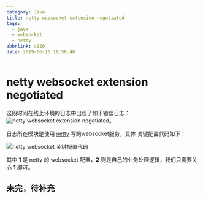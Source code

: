 ```yaml
---
category: Java
title: netty websocket extension negotiated
tags:
  - java
  - websocket
  - netty
abbrlink: c920
date: 2019-06-16 10:56:48
---
```


# netty websocket extension negotiated

这段时间在线上环境的日志中出现了如下错误日志：
![netty websocket extension negotiated](https://public-links.todu.top/1560676613.png?imageMogr2/thumbnail/!100p)。

日志所在模块是使用 [netty](https://netty.io/) 写的websocket服务，具体
关键配置代码如下：

![netty websocket 关键配置代码](https://public-links.todu.top/1560676932.png?imageMogr2/thumbnail/!100p)

其中 **1** 是 netty 的 websocket 配置，**2** 则是自己的业务处理逻辑，我们只需要关心 **1** 即可。

## **未完，待补充**
